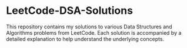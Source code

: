 # LeetCode-DSA-Solutions
This repository contains my solutions to various Data Structures and Algorithms problems from LeetCode. Each solution is accompanied by a detailed explanation to help understand the underlying concepts.
